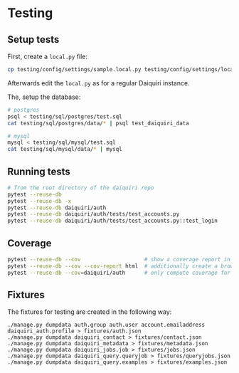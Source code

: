 Testing
=======

Setup tests
-----------

First, create a `local.py` file:


```bash
cp testing/config/settings/sample.local.py testing/config/settings/local.py
```

Afterwards edit the `local.py` as for a regular Daiquiri instance.

The, setup the database:

```bash
# postgres
psql < testing/sql/postgres/test.sql
cat testing/sql/postgres/data/* | psql test_daiquiri_data

# mysql
mysql < testing/sql/mysql/test.sql
cat testing/sql/mysql/data/* | mysql
```

Running tests
-------------

```bash
# from the root directory of the daiquiri repo
pytest --reuse-db                                               
pytest --reuse-db -x                                                       # stop after the first failed test
pytest --reuse-db daiquiri/auth                                            # test only the auth app
pytest --reuse-db daiquiri/auth/tests/test_accounts.py                     # run only a specific test file
pytest --reuse-db daiquiri/auth/tests/test_accounts.py::test_login         # run only a specific test
```


Coverage
--------

```bash
pytest --reuse-db --cov                    # show a coverage report in the terminal
pytest --reuse-db --cov --cov-report html  # additionally create a browsable coverage report in htmlcov/
pytest --reuse-db --cov=daiquiri/auth      # only compute coverage for the auth app
```

Fixtures
--------

The fixtures for testing are created in the following way:

```
./manage.py dumpdata auth.group auth.user account.emailaddress daiquiri_auth.profile > fixtures/auth.json
./manage.py dumpdata daiquiri_contact > fixtures/contact.json
./manage.py dumpdata daiquiri_metadata > fixtures/metadata.json
./manage.py dumpdata daiquiri_jobs.job > fixtures/jobs.json
./manage.py dumpdata daiquiri_query.queryjob > fixtures/queryjobs.json
./manage.py dumpdata daiquiri_query.examples > fixtures/examples.json
```

